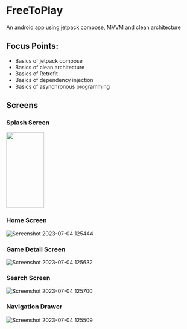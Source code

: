 # FreeToPlay
An android app using jetpack compose, MVVM and clean architecture 

## Focus Points:

- Basics of jetpack compose
- Basics of clean architecture
- Basics of Retrofit 
- Basics of dependency injection
- Basics of asynchronous programming

## Screens

### Splash Screen
<img src="[https://your-image-url.type](https://github.com/adeeba-nexttier/FreeToPlay/assets/132334319/e20b3656-5f9a-4fc1-a384-d5c75bdad25a)" width="100" height="200">

### Home Screen
![Screenshot 2023-07-04 125444](https://github.com/adeeba-nexttier/FreeToPlay/assets/132334319/d7c91572-a0c4-4db0-903d-2586db263dc6)

### Game Detail Screen
![Screenshot 2023-07-04 125632](https://github.com/adeeba-nexttier/FreeToPlay/assets/132334319/ccf8fec2-587f-4367-bf2b-c5dcfcfed028)

### Search Screen
![Screenshot 2023-07-04 125700](https://github.com/adeeba-nexttier/FreeToPlay/assets/132334319/5468b6c4-1805-431c-a802-f49c0308948e)

### Navigation Drawer
![Screenshot 2023-07-04 125509](https://github.com/adeeba-nexttier/FreeToPlay/assets/132334319/14f895ea-7bf9-4f1e-9d6a-f0ab002d1533)
